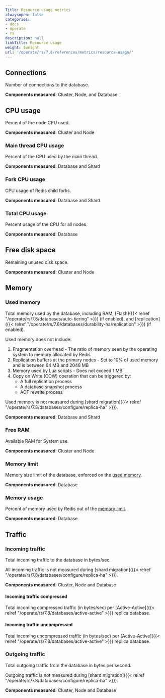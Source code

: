 ```yaml
---
Title: Resource usage metrics
alwaysopen: false
categories:
- docs
- operate
- rs
description: null
linkTitle: Resource usage
weight: $weight
url: '/operate/rs/7.8/references/metrics/resource-usage/'
---
```


## Connections

Number of connections to the database.

**Components measured**: Cluster, Node, and Database

## CPU usage

Percent of the node CPU used. 

**Components measured**:  Cluster and Node

### Main thread CPU usage 

Percent of the CPU used by the main thread.

**Components measured**: Database and Shard

### Fork CPU usage

CPU usage of Redis child forks.

**Components measured**: Database and Shard

### Total CPU usage 

Percent usage of the CPU for all nodes.

**Components measured**: Database

## Free disk space

Remaining unused disk space.

**Components measured**:  Cluster and Node

## Memory
### Used memory 

Total memory used by the database, including RAM, [Flash]({{< relref "/operate/rs/7.8/databases/auto-tiering" >}}) (if enabled), and [replication]({{< relref "/operate/rs/7.8/databases/durability-ha/replication" >}}) (if enabled).

Used memory does not include:

1. Fragmentation overhead - The ratio of memory seen by the operating system to memory allocated by Redis
2. Replication buffers at the primary nodes - Set to 10% of used memory and is between 64 MB and 2048 MB
3. Memory used by Lua scripts - Does not exceed 1 MB
4. Copy on Write (COW) operation that can be triggered by:
    - A full replication process
    - A database snapshot process
    - AOF rewrite process

Used memory is not measured during [shard migration]({{< relref "/operate/rs/7.8/databases/configure/replica-ha" >}}).

**Components measured**: Database and Shard

### Free RAM

Available RAM for System use.

**Components measured**:  Cluster and Node

### Memory limit 

Memory size limit of the database, enforced on the [used memory](#used-memory).

**Components measured**: Database

### Memory usage 

Percent of memory used by Redis out of the [memory limit](#memory-limit).

**Components measured**: Database
## Traffic

### Incoming traffic 

Total incoming traffic to the database in bytes/sec.

All incoming traffic is not measured during [shard migration]({{< relref "/operate/rs/7.8/databases/configure/replica-ha" >}}).

**Components measured**: Cluster, Node and Database

#### Incoming traffic compressed

Total incoming compressed traffic (in bytes/sec) per [Active-Active]({{< relref "/operate/rs/7.8/databases/active-active" >}}) replica database. 

#### Incoming traffic uncompressed

Total incoming uncompressed traffic (in bytes/sec) per [Active-Active]({{< relref "/operate/rs/7.8/databases/active-active" >}}) replica database. 

### Outgoing traffic 

Total outgoing traffic from the database in bytes per second.

Outgoing traffic is not measured during [shard migration]({{< relref "/operate/rs/7.8/databases/configure/replica-ha" >}}).

**Components measured**: Cluster, Node and Database







 
